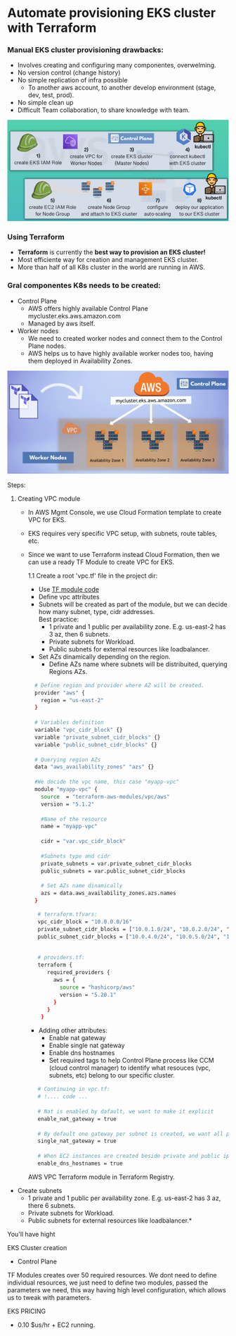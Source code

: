 # Automate provisioning EKS cluster with Terraform

### Manual EKS cluster provisioning drawbacks: 
* Involves creating and configuring many componentes, overwelming. 
* No version control (change history)
* No simple replication of infra possible
  - To another aws account, to another develop environment (stage, dev, test, prod).
* No simple clean up
* Difficult Team collaboration, to share knowledge with team. 

![alt text](/IaC/Terraform/_terra-images/Manual_EKS_setup.png)

### Using Terraform
* **Terraform** is currently the **best way to provision an EKS cluster!**
* Most efficiente way for creation and management EKS cluster.  
* More than half of all K8s cluster in the world are running in AWS.

### Gral componentes K8s needs to be created:
- Control Plane
  * AWS offers highly available Control Plane  
    mycluster.eks.aws.amazon.com
  * Managed by aws itself.
- Worker nodes
  *  We need to created worker nodes and connect them to the Control Plane nodes.
  *  AWS helps us to have highly available worker nodes too, having them deployed in Availability Zones.

![alt text](/IaC/Terraform/_terra-images/AWS_EKS_gral_arch.png)

Steps:
1. Creating VPC module
   * In AWS Mgmt Console, we use Cloud Formation template to create VPC for EKS.
   * EKS requires very specific VPC setup, with subnets, route tables, etc.
   * Since we want to use Terraform instead Cloud Formation, then we can use a ready TF Module to create VPC for EKS. 

      1.1 Create a root 'vpc.tf' file in the project dir:  
        - Use [TF module code](https://registry.terraform.io/modules/terraform-aws-modules/vpc/aws/latest?tab=inputs)
        - Define vpc attributes  
        - Subnets will be created as part of the module, but we can decide how many subnet, type, cidr addresses.  
           Best practice:  
           - 1 private and 1 public per availability zone.
           E.g. us-east-2 has 3 az, then 6 subnets.
           - Private subnets for Workload.
           - Public subnets for external resources like loadbalancer. 
        - Set AZs dinamically depending on the region.
           - Define AZs name where subnets will be distribuited, querying Regions AZs.
        
        ```bash
          # Define region and provider where AZ will be created.
          provider "aws" {
            region = "us-east-2"
          }
          
          # Variables definition
          variable "vpc_cidr_block" {}
          variable "private_subnet_cidr_blocks" {}
          variable "public_subnet_cidr_blocks" {}
          
          # Querying region AZs
          data "aws_availability_zones" "azs" {}

          #We decide the vpc name, this case "myapp-vpc"
          module "myapp-vpc" {
            source  = "terraform-aws-modules/vpc/aws"
            version = "5.1.2"

            #Name of the resource
            name = "myapp-vpc"

            cidr = "var.vpc_cidr_block"

            #Subnets type and cidr
            private_subnets = var.private_subnet_cidr_blocks
            public_subnets = var.public_subnet_cidr_blocks            

            # Set AZs name dinamically
            azs = data.aws_availability_zones.azs.names
          }
        ```
      ```bash
         # terraform.tfvars:
         vpc_cidr_block = "10.0.0.0/16"
         private_subnet_cidr_blocks = ["10.0.1.0/24", "10.0.2.0/24", "10.0.3.0/24"]
         public_subnet_cidr_blocks = ["10.0.4.0/24", "10.0.5.0/24", "10.0.6.0/24"]
          
      ```
      ```bash
         # providers.tf:
         terraform {
            required_providers {
              aws = {
                source = "hashicorp/aws"
                version = "5.20.1"
              }
            }
          }          
      ```      
      - Adding other attributes:
        - Enable nat gateway
        - Enable single nat gateway
        - Enable dns hostnames
        - Set required tags to help Control Plane process like CCM (cloud control manager) to identify what resouces (vpc, subnets, etc) belong to our specific cluster.

      ```bash
         # Continuing in vpc.tf:
         # !.... code ...

         # Nat is enabled by dafault, we want to make it explicit
         enable_nat_gateway = true
         
         # By default one gateway per subnet is created, we want all private subnets route their internet traffic through this 'single shared NAT gateway'
         single_nat_gateway = true

         # When EC2 instances are created beside private and public ip addresses we want hostnames also be assigned.
         enable_dns_hostnames = true

      ```

     AWS VPC Terraform module in Terraform Registry.
  * Create subnets  
     - 1 private and 1 public per availability zone.
     E.g. us-east-2 has 3 az, there 6 subnets.
     - Private subnets for Workload.
     - Public subnets for external resources like loadbalancer.* 

You'll have hight

EKS Cluster creation
- Control Plane

 TF Modules creates over 50 required resources.
 We dont need to define individual resources, we just need to define two modules, passed the parameters we need, this way having high level configuration, which allows us to tweak with parameters. 


EKS PRICING
- 0.10 $us/hr + EC2 running.